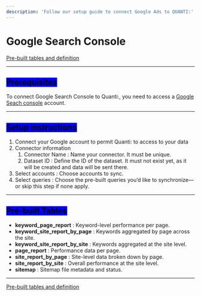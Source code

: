 ```yaml
---
description: 'Follow our setup guide to connect Google Ads to QUANTI:'
---
```


# Google Search Console

<a href="https://dbdiagram.io/e/68555a41f039ec6d36273bf9/685562ddf039ec6d36286cbf" class="button primary" data-icon="table-tree">Pre-built tables and definition  </a>

***

## <mark style="background-color:blue;">Prerequisites</mark>

To connect Google Search Console to Quanti:, you need to access a [Google Seach console](https://search.google.com/search-console?hl=fr) account.

***

## <mark style="background-color:blue;">Setup instructions</mark>

1. Connect your Google account to permit Quanti: to access to your data
2. Connector information
   1. Connector Name : Name your connector. It must be unique.
   2. Dataset ID : Define the ID of the dataset. It must not exist yet, as it will be created and data will be sent there.
3. Select accounts : Choose accounts to sync.
4. Select queries : Choose the pre-built queries you’d like to synchronize—or skip this step if none apply.

***

## <mark style="background-color:blue;">Pre-built Tables</mark>

* **keyword\_page\_report** : Keyword-level performance per page.
* **keyword\_site\_report\_by\_page** : Keywords aggregated by page across the site.
* **keyword\_site\_report\_by\_site** : Keywords aggregated at the site level.
* **page\_report** : Performance data per page.
* **site\_report\_by\_page** : Site-level data broken down by page.
* **site\_report\_by\_site** : Overall performance at the site level.
* **sitemap** : Sitemap file metadata and status.

***

<a href="https://dbdiagram.io/e/68555a41f039ec6d36273bf9/685562ddf039ec6d36286cbf" class="button primary" data-icon="table-tree">Pre-built tables and definition  </a>
